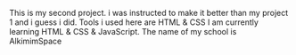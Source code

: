 This is my second project.
i was instructed to make it better than my project 1 and i guess i did.
Tools i used here are HTML & CSS
I am currently learning HTML & CSS & JavaScript.
The name of my school is AlkimimSpace
